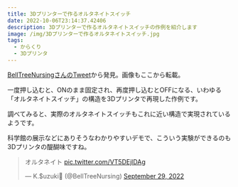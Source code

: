 ```yaml
---
title: 3Dプリンターで作るオルタネイトスイッチ
date: 2022-10-06T23:14:37.42406
description: 3Dプリンターで作るオルタネイトスイッチの作例を紹介します
image: /img/3Dプリンターで作るオルタネイトスイッチ.jpg
tags:
  - からくり
  - 3Dプリンタ
---
```

[BellTreeNursingさんのTweet](https://twitter.com/BellTreeNursing/status/1575296546916048896)から発見。画像もここから転載。

一度押し込むと、ONのまま固定され、再度押し込むとOFFになる、いわゆる「オルタネイトスイッチ」の構造を3Dプリンタで再現した作例です。

調べてみると、実際のオルタネイトスイッチもこれに近い構造で実現されているようです。

科学館の展示などにありそうなわかりやすいデモで、こういう実験ができるのも3Dプリンタの醍醐味ですね。


<blockquote class="twitter-tweet"><p lang="ja" dir="ltr">オルタネイト <a href="https://t.co/VT5DEjlDAg">pic.twitter.com/VT5DEjlDAg</a></p>&mdash; K.$uzuki🍮 (@BellTreeNursing) <a href="https://twitter.com/BellTreeNursing/status/1575296546916048896?ref_src=twsrc%5Etfw">September 29, 2022</a></blockquote>
<script async src="https://platform.twitter.com/widgets.js" charset="utf-8"></script>



